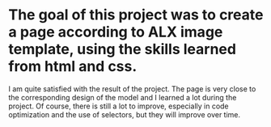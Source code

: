 # The goal of this project was to create a page according to ALX image template, using the skills learned from html and css.

I am quite satisfied with the result of the project. The page is very close to the corresponding design of the model and I learned a lot during the project. Of course, there is still a lot to improve, especially in code optimization and the use of selectors, but they will improve over time.
